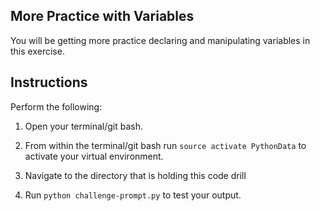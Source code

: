 ## More Practice with Variables

You will be getting more practice declaring and manipulating variables in this exercise.

## Instructions

Perform the following:

1. Open your terminal/git bash.

2. From within the terminal/git bash run `source activate PythonData` to activate your virtual environment.

3. Navigate to the directory that is holding this code drill

4. Run `python challenge-prompt.py` to test your output.
